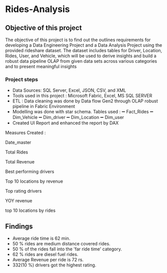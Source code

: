 # Rides-Analysis
## Objective of this project
The objective of this project is to find out the outlines requirements for developing a Data Engineering Project and a Data Analysis Project using the provided rideshare dataset. The dataset includes tables for Driver, Location, Rides, User, and Vehicle, which will be used to derive insights and build a robust data pipeline OLAP from given data sets across various categories and to present meaningful insights 
### Project steps
- Data Sources: SQL Server, Excel, JSON, CSV, and XML
- Tools used in this project : 
 Microsoft Fabric,
 Excel,
 MS SQL SERVER
- ETL : Data cleaning was done by Data flow Gen2 through OLAP robust pipeline in Fabric Environment
- Modelling was done with star schema.
  Tables used :
➖ Fact_Rides
➖ Dim_Vehicle
➖ Dim_driver
➖ Dim_Location
➖ Dim_user
- Created UI Report and enhanced the report by DAX
  
Measures Created : 

Date_master

Total Rides

Total Revenue
 
Best performing drivers

Top 10 locations by revenue

Top rating drivers

 YOY revenue

 top 10 locations by rides

## Findings
- Average ride time is 62 min.
- 50 % rides are medium distance covered rides.
- 50 % of the rides fall into the 'far ride time' category.
- 62 % rides are diesel fuel rides.
- Average Revenue per ride is 72 rs.
- 332(10 %) drivers got the highest rating. 

 
